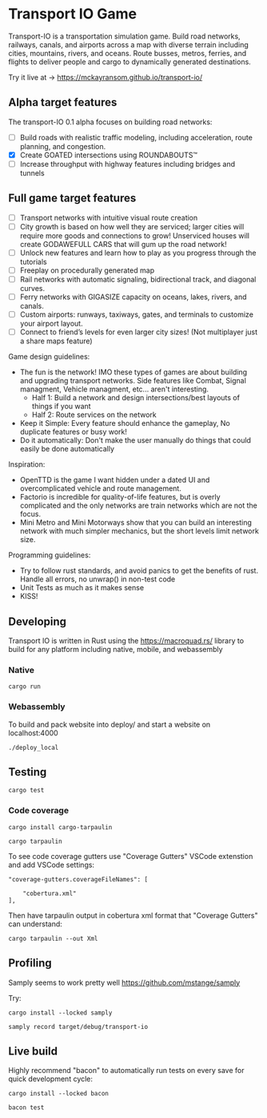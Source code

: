 
# Transport IO Game

Transport-IO is a transportation simulation game. Build road networks, railways, canals, and airports across a map with diverse terrain including cities, mountains, rivers, and oceans. Route busses, metros, ferries, and flights to deliver people and cargo to dynamically generated destinations.

Try it live at -> https://mckayransom.github.io/transport-io/

## Alpha target features
The transport-IO 0.1 alpha focuses on building road networks:
 - [ ] Build roads with realistic traffic modeling, including acceleration, route planning, and congestion.
 - [x] Create GOATED intersections using ROUNDABOUTS™ 
 - [ ] Increase throughput with highway features including bridges and tunnels
## Full game target features
- [ ] Transport networks with intuitive visual route creation
- [ ] City growth is based on how well they are serviced; larger cities will require more goods and connections to grow! Unserviced houses will create GODAWEFULL CARS that will gum up the road network!
- [ ] Unlock new features and learn how to play as you progress through the tutorials
- [ ] Freeplay on procedurally generated map
- [ ] Rail networks with automatic signaling, bidirectional track, and diagonal curves.
- [ ] Ferry networks with GIGASIZE capacity on oceans, lakes, rivers, and canals.
- [ ] Custom airports: runways, taxiways, gates, and terminals to customize your airport layout.
- [ ] Connect to friend’s levels for even larger city sizes! (Not multiplayer just a share maps feature)

Game design guidelines:
 - The fun is the network! IMO these types of games are about building and upgrading transport networks. Side features like Combat, Signal managment, Vehicle managment, etc... aren't interesting.
   - Half 1: Build a network and design intersections/best layouts of things if you want
   - Half 2: Route services on the network 
 - Keep it Simple: Every feature should enhance the gameplay, No duplicate features or busy work!
 - Do it automatically: Don't make the user manually do things that could easily be done automatically

Inspiration:
 - OpenTTD is the game I want hidden under a dated UI and overcomplicated vehicle and route management.
 - Factorio is incredible for quality-of-life features, but is overly complicated and the only networks are train networks which are not the focus. 
 - Mini Metro and Mini Motorways show that you can build an interesting network with much simpler mechanics, but the short levels limit network size.

Programming guidelines:
 - Try to follow rust standards, and avoid panics to get the benefits of rust. Handle all errors, no unwrap() in non-test code
 - Unit Tests as much as it makes sense
 - KISS!

## Developing
Transport IO is written in Rust using the https://macroquad.rs/ library to build for any platform including native, mobile, and webassembly

### Native
    cargo run

### Webassembly

To build and pack website into deploy/ and start a website on localhost:4000

    ./deploy_local

## Testing

    cargo test

### Code coverage

    cargo install cargo-tarpaulin

    cargo tarpaulin 

To see code coverage gutters use "Coverage Gutters" VSCode extenstion and add VSCode settings:

    "coverage-gutters.coverageFileNames": [

        "cobertura.xml"
    ],

Then have tarpaulin output in cobertura xml format that "Coverage Gutters" can understand:

    cargo tarpaulin --out Xml


## Profiling

Samply seems to work pretty well https://github.com/mstange/samply

Try:

    cargo install --locked samply

    samply record target/debug/transport-io

## Live build

Highly recommend "bacon" to automatically run tests on every save for quick development cycle:

    cargo install --locked bacon

    bacon test

